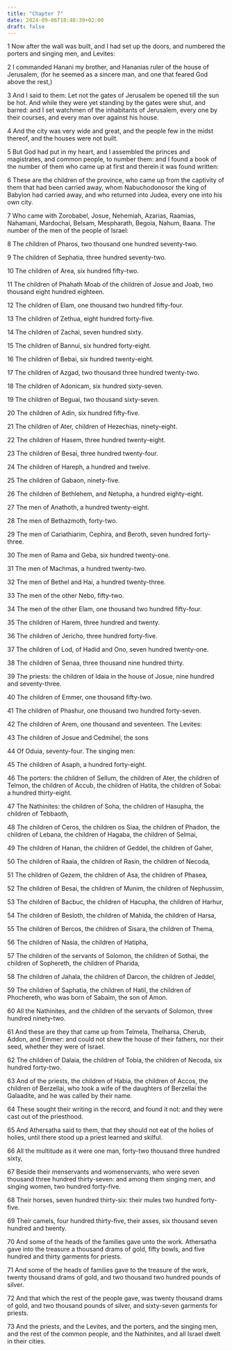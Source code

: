 ```yaml
---
title: "Chapter 7"
date: 2024-09-06T18:40:39+02:00
draft: false
---
```




1 Now after the wall was built, and I had set up the doors, and numbered the porters and singing men, and Levites:

2 I commanded Hanani my brother, and Hananias ruler of the house of Jerusalem, (for he seemed as a sincere man, and one that feared God above the rest,)

3 And I said to them: Let not the gates of Jerusalem be opened till the sun be hot. And while they were yet standing by the gates were shut, and barred: and I set watchmen of the inhabitants of Jerusalem, every one by their courses, and every man over against his house.

4 And the city was very wide and great, and the people few in the midst thereof, and the houses were not built.

5 But God had put in my heart, and I assembled the princes and magistrates, and common people, to number them: and I found a book of the number of them who came up at first and therein it was found written:

6 These are the children of the province, who came up from the captivity of them that had been carried away, whom Nabuchodonosor the king of Babylon had carried away, and who returned into Judea, every one into his own city.

7 Who came with Zorobabel, Josue, Nehemiah, Azarias, Raamias, Nahamani, Mardochai, Belsam, Mespharath, Begoia, Nahum, Baana. The number of the men of the people of Israel:

8 The children of Pharos, two thousand one hundred seventy-two.

9 The children of Sephatia, three hundred seventy-two.

10 The children of Area, six hundred fifty-two.

11 The children of Phahath Moab of the children of Josue and Joab, two thousand eight hundred eighteen.

12 The children of Elam, one thousand two hundred fifty-four.

13 The children of Zethua, eight hundred forty-five.

14 The children of Zachai, seven hundred sixty.

15 The children of Bannui, six hundred forty-eight.

16 The children of Bebai, six hundred twenty-eight.

17 The children of Azgad, two thousand three hundred twenty-two.

18 The children of Adonicam, six hundred sixty-seven.

19 The children of Beguai, two thousand sixty-seven.

20 The children of Adin, six hundred fifty-five.

21 The children of Ater, children of Hezechias, ninety-eight.

22 The children of Hasem, three hundred twenty-eight.

23 The children of Besai, three hundred twenty-four.

24 The children of Hareph, a hundred and twelve.

25 The children of Gabaon, ninety-five.

26 The children of Bethlehem, and Netupha, a hundred eighty-eight.

27 The men of Anathoth, a hundred twenty-eight.

28 The men of Bethazmoth, forty-two.

29 The men of Cariathiarim, Cephira, and Beroth, seven hundred forty-three.

30 The men of Rama and Geba, six hundred twenty-one.

31 The men of Machmas, a hundred twenty-two.

32 The men of Bethel and Hai, a hundred twenty-three.

33 The men of the other Nebo, fifty-two.

34 The men of the other Elam, one thousand two hundred fifty-four.

35 The children of Harem, three hundred and twenty.

36 The children of Jericho, three hundred forty-five.

37 The children of Lod, of Hadid and Ono, seven hundred twenty-one.

38 The children of Senaa, three thousand nine hundred thirty.

39 The priests: the children of Idaia in the house of Josue, nine hundred and seventy-three.

40 The children of Emmer, one thousand fifty-two.

41 The children of Phashur, one thousand two hundred forty-seven.

42 The children of Arem, one thousand and seventeen. The Levites:

43 The children of Josue and Cedmihel, the sons

44 Of Oduia, seventy-four. The singing men:

45 The children of Asaph, a hundred forty-eight.

46 The porters: the children of Sellum, the children of Ater, the children of Telmon, the children of Accub, the children of Hatita, the children of Sobai: a hundred thirty-eight.

47 The Nathinites: the children of Soha, the children of Hasupha, the children of Tebbaoth,

48 The children of Ceros, the children os Siaa, the children of Phadon, the children of Lebana, the children of Hagaba, the children of Selmai,

49 The children of Hanan, the children of Geddel, the children of Gaher,

50 The children of Raaia, the children of Rasin, the children of Necoda,

51 The children of Gezem, the children of Asa, the children of Phasea,

52 The children of Besai, the children of Munim, the children of Nephussim,

53 The children of Bacbuc, the children of Hacupha, the children of Harhur,

54 The children of Besloth, the children of Mahida, the children of Harsa,

55 The children of Bercos, the children of Sisara, the children of Thema,

56 The children of Nasia, the children of Hatipha,

57 The children of the servants of Solomon, the children of Sothai, the children of Sophereth, the children of Pharida,

58 The children of Jahala, the children of Darcon, the children of Jeddel,

59 The children of Saphatia, the children of Hatil, the children of Phochereth, who was born of Sabaim, the son of Amon.

60 All the Nathinites, and the children of the servants of Solomon, three hundred ninety-two.

61 And these are they that came up from Telmela, Thelharsa, Cherub, Addon, and Emmer: and could not shew the house of their fathers, nor their seed, whether they were of Israel.

62 The children of Dalaia, the children of Tobia, the children of Necoda, six hundred forty-two.

63 And of the priests, the children of Habia, the children of Accos, the children of Berzellai, who took a wife of the daughters of Berzellai the Galaadite, and he was called by their name.

64 These sought their writing in the record, and found it not: and they were cast out of the priesthood.

65 And Athersatha said to them, that they should not eat of the holies of holies, until there stood up a priest learned and skilful.

66 All the multitude as it were one man, forty-two thousand three hundred sixty,

67 Beside their menservants and womenservants, who were seven thousand three hundred thirty-seven: and among them singing men, and singing women, two hundred forty-five.

68 Their horses, seven hundred thirty-six: their mules two hundred forty-five.

69 Their camels, four hundred thirty-five, their asses, six thousand seven hundred and twenty.

70 And some of the heads of the families gave unto the work. Athersatha gave into the treasure a thousand drams of gold, fifty bowls, and five hundred and thirty garments for priests.

71 And some of the heads of families gave to the treasure of the work, twenty thousand drams of gold, and two thousand two hundred pounds of silver.

72 And that which the rest of the people gave, was twenty thousand drams of gold, and two thousand pounds of silver, and sixty-seven garments for priests.

73 And the priests, and the Levites, and the porters, and the singing men, and the rest of the common people, and the Nathinites, and all Israel dwelt in their cities.

